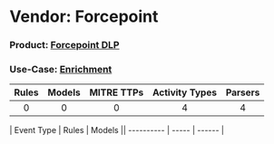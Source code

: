 Vendor: Forcepoint
==================
### Product: [Forcepoint DLP](../ds_forcepoint_forcepoint_dlp.md)
### Use-Case: [Enrichment](../../../../UseCases/uc_enrichment.md)

| Rules | Models | MITRE TTPs | Activity Types | Parsers |
|:-----:|:------:|:----------:|:--------------:|:-------:|
|   0   |   0    |     0      |       4        |    4    |

| Event Type | Rules | Models || ---------- | ----- | ------ |
